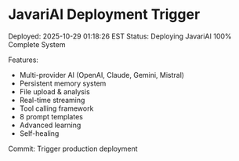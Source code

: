 # JavariAI Deployment Trigger
Deployed: 2025-10-29 01:18:26 EST
Status: Deploying JavariAI 100% Complete System

Features:
- Multi-provider AI (OpenAI, Claude, Gemini, Mistral)
- Persistent memory system
- File upload & analysis
- Real-time streaming
- Tool calling framework
- 8 prompt templates
- Advanced learning
- Self-healing

Commit: Trigger production deployment
